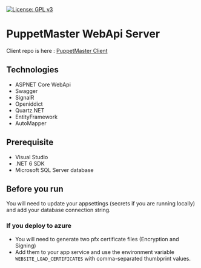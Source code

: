 [![License: GPL v3](https://img.shields.io/badge/License-GPL_v3-blue.svg)](https://www.gnu.org/licenses/gpl-3.0)

# PuppetMaster WebApi Server

Client repo is here : [PuppetMaster Client](https://github.com/frederikstonge/PuppetMaster-Client)

## Technologies
- ASPNET Core WebApi
- Swagger
- SignalR
- Openiddict
- Quartz.NET
- EntityFramework
- AutoMapper

## Prerequisite
- Visual Studio
- .NET 6 SDK
- Microsoft SQL Server database

## Before you run
You will need to update your appsettings (secrets if you are running locally) and add your database connection string.

### If you deploy to azure

- You will need to generate two pfx certificate files (Encryption and Signing)
- Add them to your app service and use the environment variable `WEBSITE_LOAD_CERTIFICATES` with comma-separated thumbprint values.
